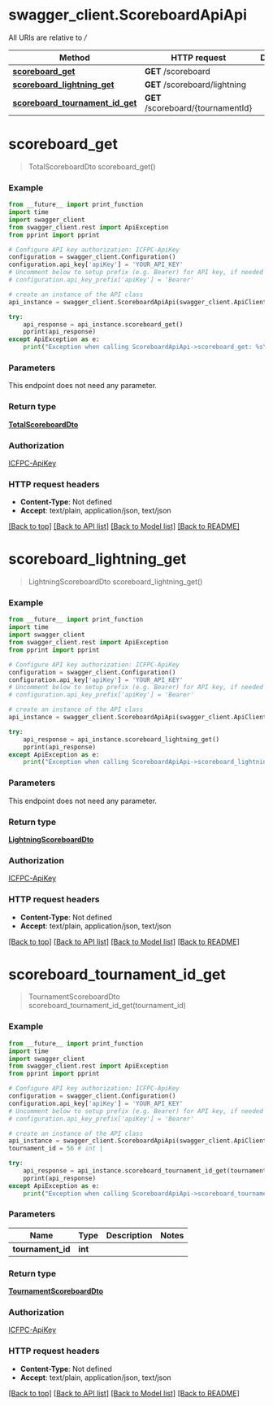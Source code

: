 # swagger_client.ScoreboardApiApi

All URIs are relative to */*

Method | HTTP request | Description
------------- | ------------- | -------------
[**scoreboard_get**](ScoreboardApiApi.md#scoreboard_get) | **GET** /scoreboard | 
[**scoreboard_lightning_get**](ScoreboardApiApi.md#scoreboard_lightning_get) | **GET** /scoreboard/lightning | 
[**scoreboard_tournament_id_get**](ScoreboardApiApi.md#scoreboard_tournament_id_get) | **GET** /scoreboard/{tournamentId} | 

# **scoreboard_get**
> TotalScoreboardDto scoreboard_get()



### Example
```python
from __future__ import print_function
import time
import swagger_client
from swagger_client.rest import ApiException
from pprint import pprint

# Configure API key authorization: ICFPC-ApiKey
configuration = swagger_client.Configuration()
configuration.api_key['apiKey'] = 'YOUR_API_KEY'
# Uncomment below to setup prefix (e.g. Bearer) for API key, if needed
# configuration.api_key_prefix['apiKey'] = 'Bearer'

# create an instance of the API class
api_instance = swagger_client.ScoreboardApiApi(swagger_client.ApiClient(configuration))

try:
    api_response = api_instance.scoreboard_get()
    pprint(api_response)
except ApiException as e:
    print("Exception when calling ScoreboardApiApi->scoreboard_get: %s\n" % e)
```

### Parameters
This endpoint does not need any parameter.

### Return type

[**TotalScoreboardDto**](TotalScoreboardDto.md)

### Authorization

[ICFPC-ApiKey](../README.md#ICFPC-ApiKey)

### HTTP request headers

 - **Content-Type**: Not defined
 - **Accept**: text/plain, application/json, text/json

[[Back to top]](#) [[Back to API list]](../README.md#documentation-for-api-endpoints) [[Back to Model list]](../README.md#documentation-for-models) [[Back to README]](../README.md)

# **scoreboard_lightning_get**
> LightningScoreboardDto scoreboard_lightning_get()



### Example
```python
from __future__ import print_function
import time
import swagger_client
from swagger_client.rest import ApiException
from pprint import pprint

# Configure API key authorization: ICFPC-ApiKey
configuration = swagger_client.Configuration()
configuration.api_key['apiKey'] = 'YOUR_API_KEY'
# Uncomment below to setup prefix (e.g. Bearer) for API key, if needed
# configuration.api_key_prefix['apiKey'] = 'Bearer'

# create an instance of the API class
api_instance = swagger_client.ScoreboardApiApi(swagger_client.ApiClient(configuration))

try:
    api_response = api_instance.scoreboard_lightning_get()
    pprint(api_response)
except ApiException as e:
    print("Exception when calling ScoreboardApiApi->scoreboard_lightning_get: %s\n" % e)
```

### Parameters
This endpoint does not need any parameter.

### Return type

[**LightningScoreboardDto**](LightningScoreboardDto.md)

### Authorization

[ICFPC-ApiKey](../README.md#ICFPC-ApiKey)

### HTTP request headers

 - **Content-Type**: Not defined
 - **Accept**: text/plain, application/json, text/json

[[Back to top]](#) [[Back to API list]](../README.md#documentation-for-api-endpoints) [[Back to Model list]](../README.md#documentation-for-models) [[Back to README]](../README.md)

# **scoreboard_tournament_id_get**
> TournamentScoreboardDto scoreboard_tournament_id_get(tournament_id)



### Example
```python
from __future__ import print_function
import time
import swagger_client
from swagger_client.rest import ApiException
from pprint import pprint

# Configure API key authorization: ICFPC-ApiKey
configuration = swagger_client.Configuration()
configuration.api_key['apiKey'] = 'YOUR_API_KEY'
# Uncomment below to setup prefix (e.g. Bearer) for API key, if needed
# configuration.api_key_prefix['apiKey'] = 'Bearer'

# create an instance of the API class
api_instance = swagger_client.ScoreboardApiApi(swagger_client.ApiClient(configuration))
tournament_id = 56 # int | 

try:
    api_response = api_instance.scoreboard_tournament_id_get(tournament_id)
    pprint(api_response)
except ApiException as e:
    print("Exception when calling ScoreboardApiApi->scoreboard_tournament_id_get: %s\n" % e)
```

### Parameters

Name | Type | Description  | Notes
------------- | ------------- | ------------- | -------------
 **tournament_id** | **int**|  | 

### Return type

[**TournamentScoreboardDto**](TournamentScoreboardDto.md)

### Authorization

[ICFPC-ApiKey](../README.md#ICFPC-ApiKey)

### HTTP request headers

 - **Content-Type**: Not defined
 - **Accept**: text/plain, application/json, text/json

[[Back to top]](#) [[Back to API list]](../README.md#documentation-for-api-endpoints) [[Back to Model list]](../README.md#documentation-for-models) [[Back to README]](../README.md)


